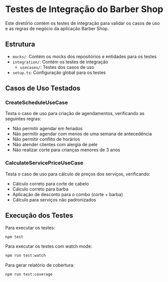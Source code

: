 # Testes de Integração do Barber Shop

Este diretório contém os testes de integração para validar os casos de uso e as regras de negócio da aplicação Barber Shop.

## Estrutura

- `mocks/`: Contém os mocks dos repositórios e entidades para os testes
- `integration/`: Contém os testes de integração
  - `usecases/`: Testes dos casos de uso
- `setup.ts`: Configuração global para os testes

## Casos de Uso Testados

### CreateScheduleUseCase
Testa o caso de uso para criação de agendamentos, verificando as seguintes regras:
- Não permitir agendar em feriados
- Não permitir agendar com menos de uma semana de antecedência
- Não permitir conflito de horários
- Não atender clientes com alergia de pele
- Não realizar corte para crianças menores de 3 anos

### CalculateServicePriceUseCase
Testa o caso de uso para cálculo de preços dos serviços, verificando:
- Cálculo correto para corte de cabelo
- Cálculo correto para barba
- Aplicação de desconto para o combo (corte + barba)
- Cálculo para serviços não padronizados

## Execução dos Testes

Para executar os testes:

```bash
npm test
```

Para executar os testes com watch mode:

```bash
npm run test:watch
```

Para gerar relatório de cobertura:

```bash
npm run test:coverage
``` 